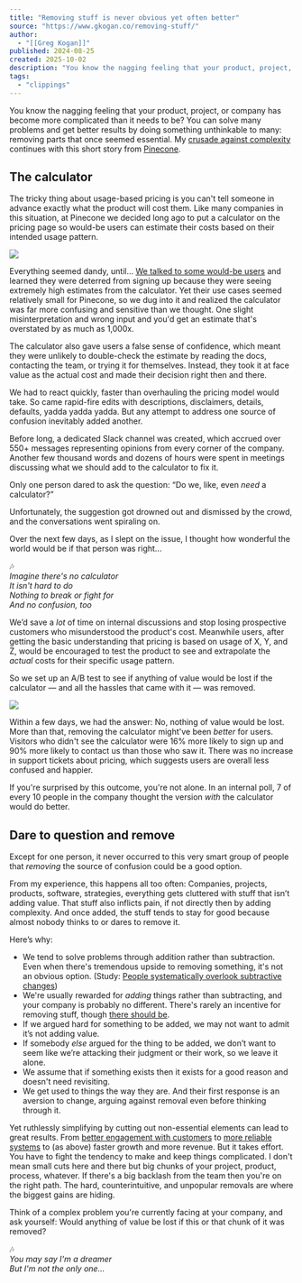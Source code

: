 ```yaml
---
title: "Removing stuff is never obvious yet often better"
source: "https://www.gkogan.co/removing-stuff/"
author:
  - "[[Greg Kogan]]"
published: 2024-08-25
created: 2025-10-02
description: "You know the nagging feeling that your product, project, or company has become more complicated than it needs to be? You can solve many problems and get better results by doing something unthinkable to many: removing parts that once seemed essential. My crusade against complexity continues with this short story"
tags:
  - "clippings"
---
```

You know the nagging feeling that your product, project, or company has become more complicated than it needs to be? You can solve many problems and get better results by doing something unthinkable to many: removing parts that once seemed essential. My [crusade against complexity](https://www.gkogan.co/would-anything-of-value-be-lost/) continues with this short story from [Pinecone](https://www.pinecone.io/?ref=gkogan.co).

## The calculator

The tricky thing about usage-based pricing is you can't tell someone in advance exactly what the product will cost them. Like many companies in this situation, at Pinecone we decided long ago to put a calculator on the pricing page so would-be users can estimate their costs based on their intended usage pattern.

![](https://www.gkogan.co/content/images/size/w600/2024/08/Screenshot-2024-08-22-at-1.49.22-PM.png)

Everything seemed dandy, until... [We talked to some would-be users](https://www.gkogan.co/a-reminder-to-talk-to-your-audience/) and learned they were deterred from signing up because they were seeing extremely high estimates from the calculator. Yet their use cases seemed relatively small for Pinecone, so we dug into it and realized the calculator was far more confusing and sensitive than we thought. One slight misinterpretation and wrong input and you'd get an estimate that's overstated by as much as 1,000x.

The calculator also gave users a false sense of confidence, which meant they were unlikely to double-check the estimate by reading the docs, contacting the team, or trying it for themselves. Instead, they took it at face value as the actual cost and made their decision right then and there.

We had to react quickly, faster than overhauling the pricing model would take. So came rapid-fire edits with descriptions, disclaimers, details, defaults, yadda yadda yadda. But any attempt to address one source of confusion inevitably added another.

Before long, a dedicated Slack channel was created, which accrued over 550+ messages representing opinions from every corner of the company. Another few thousand words and dozens of hours were spent in meetings discussing what we should add to the calculator to fix it.

Only one person dared to ask the question: “Do we, like, even *need* a calculator?”

Unfortunately, the suggestion got drowned out and dismissed by the crowd, and the conversations went spiraling on.

Over the next few days, as I slept on the issue, I thought how wonderful the world would be if that person was right...

🎶  
*Imagine there's no calculator  
It isn't hard to do  
Nothing to break or fight for  
And no confusion, too*

We’d save a *lot* of time on internal discussions and stop losing prospective customers who misunderstood the product's cost. Meanwhile users, after getting the basic understanding that pricing is based on usage of X, Y, and Z, would be encouraged to test the product to see and extrapolate the *actual* costs for their specific usage pattern.

So we set up an A/B test to see if anything of value would be lost if the calculator — and all the hassles that came with it — was removed.

![](https://www.gkogan.co/content/images/2024/08/Screenshot-2024-08-20-at-4.08.50-PM-1.png)

Within a few days, we had the answer: No, nothing of value would be lost. More than that, removing the calculator might've been *better* for users. Visitors who didn't see the calculator were 16% more likely to sign up and 90% more likely to contact us than those who saw it. There was no increase in support tickets about pricing, which suggests users are overall less confused and happier.

If you're surprised by this outcome, you're not alone. In an internal poll, 7 of every 10 people in the company thought the version *with* the calculator would do better.

## Dare to question and remove

Except for one person, it never occurred to this very smart group of people that *removing* the source of confusion could be a good option.

From my experience, this happens all too often: Companies, projects, products, software, strategies, everything gets cluttered with stuff that isn’t adding value. That stuff also inflicts pain, if not directly then by adding complexity. And once added, the stuff tends to stay for good because almost nobody thinks to or dares to remove it.

Here’s why:

- We tend to solve problems through addition rather than subtraction. Even when there's tremendous upside to removing something, it's not an obvious option. (Study: [People systematically overlook subtractive changes](https://www.nature.com/articles/s41586-021-03380-y.epdf?ref=gkogan.co))
- We're usually rewarded for *adding* things rather than subtracting, and your company is probably no different. There's rarely an incentive for removing stuff, though [there should be](https://www.folklore.org/Negative_2000_Lines_Of_Code.html?ref=gkogan.co).
- If we argued hard for something to be added, we may not want to admit it’s not adding value.
- If somebody *else* argued for the thing to be added, we don’t want to seem like we’re attacking their judgment or their work, so we leave it alone.
- We assume that if something exists then it exists for a good reason and doesn't need revisiting.
- We get used to things the way they are. And their first response is an aversion to change, arguing against removal even before thinking through it.

Yet ruthlessly simplifying by cutting out non-essential elements can lead to great results. From [better engagement with customers](https://www.gkogan.co/increase-reply-rates/) to [more reliable systems](https://www.gkogan.co/simple-systems/) to (as above) faster growth and more revenue. But it takes effort. You have to fight the tendency to make and keep things complicated. I don't mean small cuts here and there but big chunks of your project, product, process, whatever. If there's a big backlash from the team then you're on the right path. The hard, counterintuitive, and unpopular removals are where the biggest gains are hiding.

Think of a complex problem you're currently facing at your company, and ask yourself: Would anything of value be lost if this or that chunk of it was removed?

🎶  
*You may say I'm a dreamer  
But I'm not the only one...*